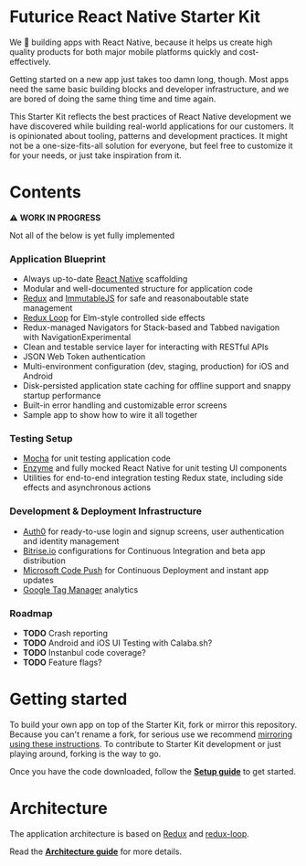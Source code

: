 Futurice React Native Starter Kit
===

We :green_heart: building apps with React Native, because it helps us create high quality products for both major mobile platforms quickly and cost-effectively. 

Getting started on a new app just takes too damn long, though. Most apps need the same basic building blocks and developer infrastructure, and we are bored of doing the same thing time and time again. 

This Starter Kit reflects the best practices of React Native development we have discovered while building real-world applications for our customers. It is opinionated about tooling, patterns and development practices. It might not be a one-size-fits-all solution for everyone, but feel free to customize it for your needs, or just take inspiration from it.

# Contents

:warning: **WORK IN PROGRESS**

Not all of the below is yet fully implemented

### Application Blueprint

* Always up-to-date [React Native](https://facebook.github.io/react-native/) scaffolding
* Modular and well-documented structure for application code
* [Redux](http://redux.js.org/) and [ImmutableJS](https://facebook.github.io/immutable-js/) for safe and reasonaboutable state management
* [Redux Loop](https://github.com/raisemarketplace/redux-loop) for Elm-style controlled side effects
* Redux-managed Navigators for Stack-based and Tabbed navigation with NavigationExperimental
* Clean and testable service layer for interacting with RESTful APIs
* JSON Web Token authentication 
* Multi-environment configuration (dev, staging, production) for iOS and Android
* Disk-persisted application state caching for offline support and snappy startup performance
* Built-in error handling and customizable error screens
* Sample app to show how to wire it all together

### Testing Setup

* [Mocha](https://mochajs.org/) for unit testing application code
* [Enzyme](https://github.com/airbnb/enzyme) and fully mocked React Native for unit testing UI components
* Utilities for end-to-end integration testing Redux state, including side effects and asynchronous actions

### Development & Deployment Infrastructure

* [Auth0](https://auth0.com/) for ready-to-use login and signup screens, user authentication and identity management
* [Bitrise.io](https://www.bitrise.io) configurations for Continuous Integration and beta app distribution
* [Microsoft Code Push](http://microsoft.github.io/code-push) for Continuous Deployment and instant app updates
* [Google Tag Manager](https://www.google.com/analytics/tag-manager/) analytics


### Roadmap

* **TODO** Crash reporting
* **TODO** Android and iOS UI Testing with Calaba.sh?
* **TODO** Instanbul code coverage?
* **TODO** Feature flags?

# Getting started

To build your own app on top of the Starter Kit, fork or mirror this repository. Because you can't rename a fork, for serious use we recommend [mirroring using these instructions](https://help.github.com/articles/duplicating-a-repository/). To contribute to Starter Kit development or just playing around, forking is the way to go.

Once you have the code downloaded, follow the **[Setup guide](docs/SETUP.md)** to get started.

# Architecture

The application architecture is based on [Redux](http://redux.js.org/) and [redux-loop](https://github.com/raisemarketplace/redux-loop).

Read the **[Architecture guide](docs/ARCHITECTURE.md)** for more details.

